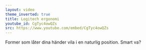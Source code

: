 ```yaml
---
layout: video
theme_inverted: true
title: Logitech ergonomi
youtube_id: CgTyc4owQZs
src: https://www.youtube.com/embed/CgTyc4owQZs
---
```

Former som låter dina händer vila i en naturlig position. Smart va?